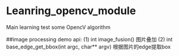 # Leanring_opencv_module
Main learning test some OpencV algorithm

##image processing
demo api:
(1) int image_fusion()  图片叠加
(2) int base_edge_get_bbox(int argc, char** argv)  根据图片的edge提取box


